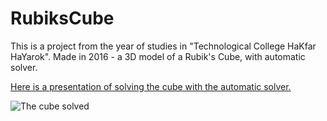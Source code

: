 # RubiksCube
This is a project from the year of studies in "Technological College HaKfar HaYarok".
Made in 2016 - a 3D model of a Rubik's Cube, with automatic solver.

[Here is a presentation of solving the cube with the automatic solver.](https://www.youtube.com/watch?v=kIRxh6zjPn8&feature=youtu.be)

![The cube solved](https://i.imgur.com/cPhyLhJ.png)
